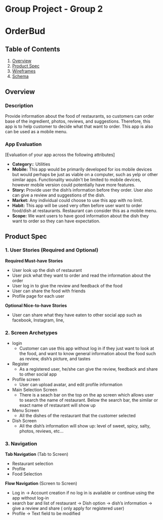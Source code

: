 Group Project - Group 2
===

# OrderBud

## Table of Contents
1. [Overview](#Overview)
1. [Product Spec](#Product-Spec)
1. [Wireframes](#Wireframes)
2. [Schema](#Schema)

## Overview
### Description
Provide information about the food of restaurants, so customers can order base of the ingredient, photos, reviews, and suggestions. Therefore, this app is to help customer to decide what that want to order.  This app is also can be used as a mobile menu. 
### App Evaluation
[Evaluation of your app across the following attributes]
- **Category:**: Utilities
- **Mobile:** This app would be primarily developed for ios mobile  devices but would perhaps be just as viable on a computer, such as yelp or other similar apps. Functionality wouldn't be limited to mobile devices, however mobile version could potentially have more features.
- **Story:** Provide user the dish’s information before they order. User also can give a review and suggestions of the dish. 
- **Market:** Any individual could choose to use this app with no limit. 
- **Habit:** This app will be used very often before user want to order food/dish at restaurants. Restaurant can consider this as a mobile menu. 
- **Scope:** We want users to have good information about the dish they want to order so they can have expectation.

## Product Spec

### 1. User Stories (Required and Optional)

**Required Must-have Stories**

* User look up the dish of restaurant
* User pick what they want to order and read the information about the order
* User log in to give the review and feedback of the food
* User can share the food with friends
* Profile page for each user

**Optional Nice-to-have Stories**

* User can share what they have eaten to other social app such as facebook, Instagram, line, 

### 2. Screen Archetypes

* login
   * Customer can use this app without log in if they just want to look at the food, and want to know general information about the food such as review, dish’s picture, and tastes
* Register 
   * As a registered user, he/she can give the review, feedback and share to other social app
* Profile screen
   * User can upload avatar, and edit profile information
* Main Selection Screen
   * There is a seach bar on the top on the ap screen which allows user to search the name of restaurant. Below the search bar, the similar or exact name of restaurant will show up
* Menu Screen
   * All the dishes of the restaurant that the customer selected
* Dish Screen
   * All the dish’s information will show up: level of sweet, spicy, salty, photos, reviews, etc…


### 3. Navigation

**Tab Navigation** (Tab to Screen)

* Restaurant selection
* Profile
* Food Selection

**Flow Navigation** (Screen to Screen)

 * Log in -> Account creation if no log in is available or continue using the app without log-in
 * search bar and list of restaurant -> Dish option -> dish’s information -> give a review and share ( only apply for registered user)
 * Profile -> Text field to be modified
